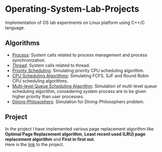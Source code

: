 # Operating-System-Lab-Projects
Implementation of OS lab experiments on Linux platform using C++/C language.

## Algorithms
* <a href="https://github.com/adityauser/Operating-System-Lab-Projects/blob/master/Lab/ProcessCreation.c">Process</a>: System calls related to process management and process synchronization.
* <a href="https://github.com/adityauser/Operating-System-Lab-Projects/blob/master/Lab/ThreadCreation.c">Thread</a>: System calls related to thread.
* <a href="https://github.com/adityauser/Operating-System-Lab-Projects/blob/master/Lab/priorityScheduling.c">Priority Scheduling</a>: Simulating priority CPU scheduling algorithm.
* <a href="https://github.com/adityauser/Operating-System-Lab-Projects/blob/master/Lab/SchedulingAlgorithms.c">CPU Scheduling Algorithms</a>: Simulating FCFS, SJF and Round Robin CPU scheduling algorithms.
* <a href="https://github.com/adityauser/Operating-System-Lab-Projects/blob/master/Lab/MultilevelQueueScheduling.c">Multi-level Queue Scheduling Algorithm</a>: Simulation of multi-level queue scheduling algorithm, consedering system process are to be given higher priority than user processes.
* <a href="https://github.com/adityauser/Operating-System-Lab-Projects/blob/master/Lab/DiningPhilo.c">Dining-Philosophers</a>: Simulation for Dining-Philosophers problem.


## Project
In the project I have implemented various page replacement algorithm like <b>Optimal Page Replacement algorithm</b>, <b>Least recent used (LRU) page replacement algorithm</b> and <b>First in first out</b>. <br>
Here is the <a href="https://github.com/adityauser/Operating-System-Lab-Projects/blob/master/Page Replacement Algorithms">link</a> to the project.
